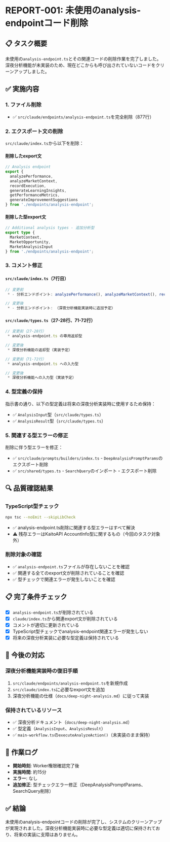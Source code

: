 # REPORT-001: 未使用のanalysis-endpointコード削除

## 📋 タスク概要
未使用の`analysis-endpoint.ts`とその関連コードの削除作業を完了しました。深夜分析機能が未実装のため、現在どこからも呼び出されていないコードをクリーンアップしました。

## ✅ 実施内容

### 1. ファイル削除
- ✅ `src/claude/endpoints/analysis-endpoint.ts`を完全削除（877行）

### 2. エクスポート文の削除
`src/claude/index.ts`から以下を削除：

#### 削除したexport文
```typescript
// Analysis endpoint
export { 
  analyzePerformance,
  analyzeMarketContext,
  recordExecution,
  generateLearningInsights,
  getPerformanceMetrics,
  generateImprovementSuggestions
} from './endpoints/analysis-endpoint';
```

#### 削除した型export文
```typescript
// Additional analysis types - 追加分析型
export type {
  MarketContext,
  MarketOpportunity,
  MarketAnalysisInput
} from './endpoints/analysis-endpoint';
```

### 3. コメント修正

#### `src/claude/index.ts`（7行目）
```typescript
// 変更前
 * - 分析エンドポイント: analyzePerformance(), analyzeMarketContext(), recordExecution()

// 変更後
 * - 分析エンドポイント: （深夜分析機能実装時に追加予定）
```

#### `src/claude/types.ts`（27-28行、71-72行）
```typescript
// 変更前（27-28行）
 * analysis-endpoint.ts の専用返却型

// 変更後
 * 深夜分析機能の返却型（実装予定）

// 変更前（71-72行）
 * analysis-endpoint.ts への入力型

// 変更後
 * 深夜分析機能への入力型（実装予定）
```

### 4. 型定義の保持
指示書の通り、以下の型定義は将来の深夜分析実装時に使用するため保持：
- ✅ `AnalysisInput`型（`src/claude/types.ts`）
- ✅ `AnalysisResult`型（`src/claude/types.ts`）

### 5. 関連する型エラーの修正
削除に伴う型エラーを修正：
- ✅ `src/claude/prompts/builders/index.ts` - `DeepAnalysisPromptParams`のエクスポート削除
- ✅ `src/shared/types.ts` - `SearchQuery`のインポート・エクスポート削除

## 🔍 品質確認結果

### TypeScript型チェック
```bash
npx tsc --noEmit --skipLibCheck
```
- ✅ analysis-endpoint.ts削除に関連する型エラーはすべて解決
- ⚠️ 残存エラーはKaitoAPI AccountInfo型に関するもの（今回のタスク対象外）

### 削除対象の確認
- ✅ `analysis-endpoint.ts`ファイルが存在しないことを確認
- ✅ 関連する全てのexport文が削除されていることを確認
- ✅ 型チェックで関連エラーが発生しないことを確認

## 📋 完了条件チェック

- [x] `analysis-endpoint.ts`が削除されている
- [x] `claude/index.ts`から関連export文が削除されている
- [x] コメントが適切に更新されている
- [x] TypeScript型チェックでanalysis-endpoint関連エラーが発生しない
- [x] 将来の深夜分析実装に必要な型定義は保持されている

## 🎯 今後の対応

### 深夜分析機能実装時の復旧手順
1. `src/claude/endpoints/analysis-endpoint.ts`を新規作成
2. `src/claude/index.ts`に必要なexport文を追加
3. 深夜分析機能の仕様（`docs/deep-night-analysis.md`）に従って実装

### 保持されているリソース
- ✅ 深夜分析ドキュメント（`docs/deep-night-analysis.md`）
- ✅ 型定義（`AnalysisInput`、`AnalysisResult`）
- ✅ `main-workflow.ts`の`executeAnalyzeAction()`（未実装のまま保持）

## 📝 作業ログ
- **開始時刻**: Worker権限確認完了後
- **実施時間**: 約15分
- **エラー**: なし
- **追加修正**: 型チェックエラー修正（DeepAnalysisPromptParams、SearchQuery削除）

## ✅ 結論
未使用のanalysis-endpointコードの削除が完了し、システムのクリーンアップが実現されました。深夜分析機能実装時に必要な型定義は適切に保持されており、将来の実装に支障はありません。